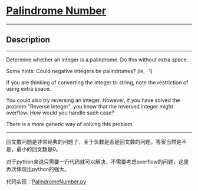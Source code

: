 # [Palindrome Number](https://leetcode.com/problems/palindrome-number/)

---

## Description

---

Determine whether an integer is a palindrome. Do this without extra space.

Some hints:
Could negative integers be palindromes? (ie, -1)

If you are thinking of converting the integer to string, note the restriction of using extra space.

You could also try reversing an integer. However, if you have solved the problem "Reverse Integer", you know that the reversed integer might overflow. How would you handle such case?

There is a more generic way of solving this problem.

---

回文数问题是非常经典的问题了，关于负数是否是回文数的问题，答案当然是不是，最小的回文数是0。

对于python来说只需要一行代码就可以解决，不需要考虑overflow的问题，这里再次体现出python的强大。


代码实现：[PalindromeNumber.py](./PalindromeNumber.py)
